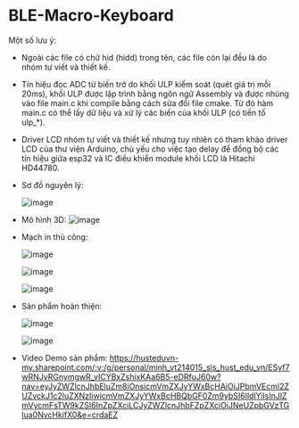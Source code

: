 # BLE-Macro-Keyboard
Một số lưu ý:
- Ngoài các file có chữ hid (hidd) trong tên, các file còn lại đều là do nhóm tự viết và thiết kế.
- Tín hiệu đọc ADC từ biến trở do khối ULP kiểm soát (quét giá trị mỗi 20ms), khối ULP được lập trình bằng ngôn ngữ Assembly và được nhúng vào file main.c khi compile bằng cách sửa đổi file cmake. Từ đó hàm main.c có thể lấy dữ liệu và xử lý các biến của khối ULP (có tiền tố ulp_*).
- Driver LCD nhóm tự viết và thiết kế nhưng tuy nhiên có tham khảo driver LCD của thư viện Arduino, chủ yếu cho việc tạo delay để đồng bộ các tín hiệu giữa esp32 và IC điều khiển module khối LCD là Hitachi HD44780.

- Sơ đồ nguyên lý:

  ![image](https://github.com/user-attachments/assets/046993eb-75bb-4525-a03e-e6be01c4c5e6)

- Mô hình 3D:
  ![image](https://github.com/user-attachments/assets/1fb5c4f0-3204-40b0-a6d3-0f04c846a506)

- Mạch in thủ công:
  
  ![image](https://github.com/user-attachments/assets/2eb297e3-6549-4b42-894f-4a38871b1934)

  ![image](https://github.com/user-attachments/assets/88d0f1a8-e201-4232-b32e-522b10d3f6ae)

  ![image](https://github.com/user-attachments/assets/c0a8db9b-9886-4d1a-a267-e39a6ad6a0fd)

- Sản phẩm hoàn thiện:

  ![image](https://github.com/user-attachments/assets/e44f484f-8766-4e1c-a802-8371fc110b46)

  ![image](https://github.com/user-attachments/assets/bf0b8fc9-e7b2-4678-9a1d-d063ee295808)

- Video Demo sản phẩm: https://husteduvn-my.sharepoint.com/:v:/g/personal/minh_vt214015_sis_hust_edu_vn/ESyf7wRNJvRGnymgwR_vICYBxZshixKAa6B5-eDRfuJ60w?nav=eyJyZWZlcnJhbEluZm8iOnsicmVmZXJyYWxBcHAiOiJPbmVEcml2ZUZvckJ1c2luZXNzIiwicmVmZXJyYWxBcHBQbGF0Zm9ybSI6IldlYiIsInJlZmVycmFsTW9kZSI6InZpZXciLCJyZWZlcnJhbFZpZXciOiJNeUZpbGVzTGlua0NvcHkifX0&e=crdaEZ



